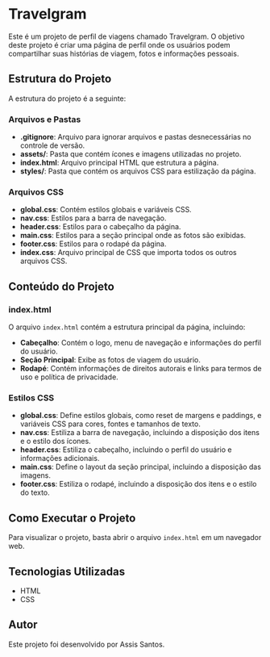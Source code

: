 
# Travelgram

Este é um projeto de perfil de viagens chamado Travelgram. O objetivo deste projeto é criar uma página de perfil onde os usuários podem compartilhar suas histórias de viagem, fotos e informações pessoais.

## Estrutura do Projeto

A estrutura do projeto é a seguinte:


### Arquivos e Pastas

- **.gitignore**: Arquivo para ignorar arquivos e pastas desnecessárias no controle de versão.
- **assets/**: Pasta que contém ícones e imagens utilizadas no projeto.
- **index.html**: Arquivo principal HTML que estrutura a página.
- **styles/**: Pasta que contém os arquivos CSS para estilização da página.

### Arquivos CSS

- **global.css**: Contém estilos globais e variáveis CSS.
- **nav.css**: Estilos para a barra de navegação.
- **header.css**: Estilos para o cabeçalho da página.
- **main.css**: Estilos para a seção principal onde as fotos são exibidas.
- **footer.css**: Estilos para o rodapé da página.
- **index.css**: Arquivo principal de CSS que importa todos os outros arquivos CSS.

## Conteúdo do Projeto

### index.html

O arquivo `index.html` contém a estrutura principal da página, incluindo:

- **Cabeçalho**: Contém o logo, menu de navegação e informações do perfil do usuário.
- **Seção Principal**: Exibe as fotos de viagem do usuário.
- **Rodapé**: Contém informações de direitos autorais e links para termos de uso e política de privacidade.

### Estilos CSS

- **global.css**: Define estilos globais, como reset de margens e paddings, e variáveis CSS para cores, fontes e tamanhos de texto.
- **nav.css**: Estiliza a barra de navegação, incluindo a disposição dos itens e o estilo dos ícones.
- **header.css**: Estiliza o cabeçalho, incluindo o perfil do usuário e informações adicionais.
- **main.css**: Define o layout da seção principal, incluindo a disposição das imagens.
- **footer.css**: Estiliza o rodapé, incluindo a disposição dos itens e o estilo do texto.

## Como Executar o Projeto

Para visualizar o projeto, basta abrir o arquivo `index.html` em um navegador web.

## Tecnologias Utilizadas

- HTML
- CSS

## Autor

Este projeto foi desenvolvido por Assis Santos.
